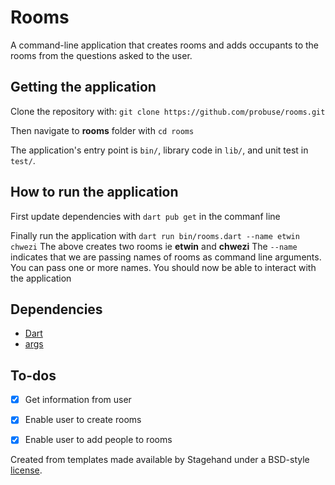 # Rooms
A command-line application that creates rooms and adds occupants to the rooms from the questions asked to the user.

## Getting the application
Clone the repository with: 
`git clone https://github.com/probuse/rooms.git`

Then navigate to **rooms** folder with  `cd rooms`

The application's entry point is `bin/`, library code
in `lib/`, and unit test in `test/`.

## How to run the application

First update dependencies with `dart pub get` in the commanf line

Finally run the application with `dart run bin/rooms.dart --name etwin chwezi`
The above creates two rooms ie **etwin** and **chwezi**
The `--name` indicates that we are passing names of rooms as command line arguments. You can pass one or more names.
You should now be able to interact with the application

## Dependencies
- [Dart](https://dart.dev/)
- [args](https://pub.dev/pack)

## To-dos
- [x] Get information from user
- [x] Enable user to create rooms
- [x] Enable user to add people to rooms


Created from templates made available by Stagehand under a BSD-style
[license](https://github.com/dart-lang/stagehand/blob/master/LICENSE).
